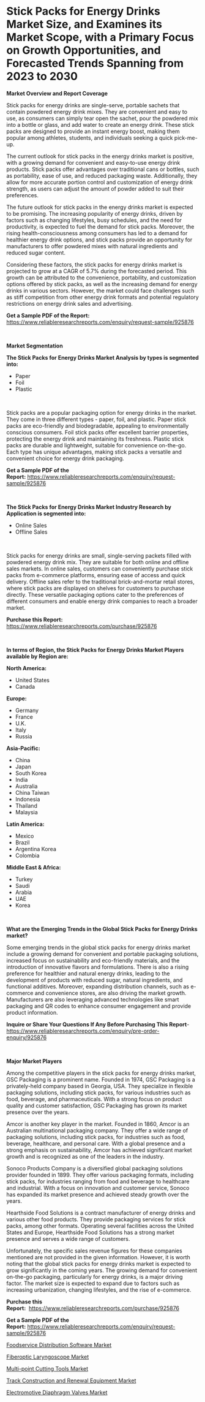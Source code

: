 <p><h1>Stick Packs for Energy Drinks Market Size, and Examines its Market Scope, with a Primary Focus on Growth Opportunities, and Forecasted Trends Spanning from 2023 to 2030</h1></p><p><strong>Market Overview and Report Coverage</strong></p>
<p><p>Stick packs for energy drinks are single-serve, portable sachets that contain powdered energy drink mixes. They are convenient and easy to use, as consumers can simply tear open the sachet, pour the powdered mix into a bottle or glass, and add water to create an energy drink. These stick packs are designed to provide an instant energy boost, making them popular among athletes, students, and individuals seeking a quick pick-me-up.</p><p>The current outlook for stick packs in the energy drinks market is positive, with a growing demand for convenient and easy-to-use energy drink products. Stick packs offer advantages over traditional cans or bottles, such as portability, ease of use, and reduced packaging waste. Additionally, they allow for more accurate portion control and customization of energy drink strength, as users can adjust the amount of powder added to suit their preferences.</p><p>The future outlook for stick packs in the energy drinks market is expected to be promising. The increasing popularity of energy drinks, driven by factors such as changing lifestyles, busy schedules, and the need for productivity, is expected to fuel the demand for stick packs. Moreover, the rising health-consciousness among consumers has led to a demand for healthier energy drink options, and stick packs provide an opportunity for manufacturers to offer powdered mixes with natural ingredients and reduced sugar content.</p><p>Considering these factors, the stick packs for energy drinks market is projected to grow at a CAGR of 5.7% during the forecasted period. This growth can be attributed to the convenience, portability, and customization options offered by stick packs, as well as the increasing demand for energy drinks in various sectors. However, the market could face challenges such as stiff competition from other energy drink formats and potential regulatory restrictions on energy drink sales and advertising.</p></p>
<p><strong>Get a Sample PDF of the Report:</strong> <a href="https://www.reliableresearchreports.com/enquiry/request-sample/925876">https://www.reliableresearchreports.com/enquiry/request-sample/925876</a></p>
<p>&nbsp;</p>
<p><strong>Market Segmentation</strong></p>
<p><strong>The Stick Packs for Energy Drinks Market Analysis by types is segmented into:</strong></p>
<p><ul><li>Paper</li><li>Foil</li><li>Plastic</li></ul></p>
<p>&nbsp;</p>
<p><p>Stick packs are a popular packaging option for energy drinks in the market. They come in three different types - paper, foil, and plastic. Paper stick packs are eco-friendly and biodegradable, appealing to environmentally conscious consumers. Foil stick packs offer excellent barrier properties, protecting the energy drink and maintaining its freshness. Plastic stick packs are durable and lightweight, suitable for convenience on-the-go. Each type has unique advantages, making stick packs a versatile and convenient choice for energy drink packaging.</p></p>
<p><strong>Get a Sample PDF of the Report:</strong>&nbsp;<a href="https://www.reliableresearchreports.com/enquiry/request-sample/925876">https://www.reliableresearchreports.com/enquiry/request-sample/925876</a></p>
<p>&nbsp;</p>
<p><strong>The Stick Packs for Energy Drinks Market Industry Research by Application is segmented into:</strong></p>
<p><ul><li>Online Sales</li><li>Offline Sales</li></ul></p>
<p>&nbsp;</p>
<p><p>Stick packs for energy drinks are small, single-serving packets filled with powdered energy drink mix. They are suitable for both online and offline sales markets. In online sales, customers can conveniently purchase stick packs from e-commerce platforms, ensuring ease of access and quick delivery. Offline sales refer to the traditional brick-and-mortar retail stores, where stick packs are displayed on shelves for customers to purchase directly. These versatile packaging options cater to the preferences of different consumers and enable energy drink companies to reach a broader market.</p></p>
<p><strong>Purchase this Report:</strong>&nbsp; <a href="https://www.reliableresearchreports.com/purchase/925876">https://www.reliableresearchreports.com/purchase/925876</a></p>
<p>&nbsp;</p>
<p><strong>In terms of Region, the Stick Packs for Energy Drinks Market Players available by Region are:</strong></p>
<p>
    <p> <strong> North America: </strong>
        <ul>
            <li>United States</li>
            <li>Canada</li>
        </ul>
        </p> 
    <p> <strong> Europe: </strong>
        <ul>
            <li>Germany</li>
            <li>France</li>
            <li>U.K.</li>
            <li>Italy</li>
            <li>Russia</li>
        </ul>
        </p> 
    <p> <strong> Asia-Pacific: </strong>
        <ul>
            <li>China</li>
            <li>Japan</li>
            <li>South Korea</li>
            <li>India</li>
            <li>Australia</li>
            <li>China Taiwan</li>
            <li>Indonesia</li>
            <li>Thailand</li>
            <li>Malaysia</li>
        </ul>
        </p> 
    <p> <strong> Latin America: </strong>
        <ul>
            <li>Mexico</li>
            <li>Brazil</li>
            <li>Argentina Korea</li>
            <li>Colombia</li>
        </ul>
        </p> 
    <p> <strong> Middle East & Africa: </strong>
        <ul>
            <li>Turkey</li>
            <li>Saudi</li>
            <li>Arabia</li>
            <li>UAE</li>
            <li>Korea</li>
        </ul>
    </p>
    </p>
<p>&nbsp;</p>
<p><strong>What are the Emerging Trends in the Global Stick Packs for Energy Drinks market?</strong></p>
<p><p>Some emerging trends in the global stick packs for energy drinks market include a growing demand for convenient and portable packaging solutions, increased focus on sustainability and eco-friendly materials, and the introduction of innovative flavors and formulations. There is also a rising preference for healthier and natural energy drinks, leading to the development of products with reduced sugar, natural ingredients, and functional additives. Moreover, expanding distribution channels, such as e-commerce and convenience stores, are also driving the market growth. Manufacturers are also leveraging advanced technologies like smart packaging and QR codes to enhance consumer engagement and provide product information.</p></p>
<p><strong>Inquire or Share Your Questions If Any Before Purchasing This Report</strong>- <a href="https://www.reliableresearchreports.com/enquiry/pre-order-enquiry/925876">https://www.reliableresearchreports.com/enquiry/pre-order-enquiry/925876</a></p>
<p>&nbsp;</p>
<p><strong>Major Market Players</strong></p>
<p><p>Among the competitive players in the stick packs for energy drinks market, GSC Packaging is a prominent name. Founded in 1974, GSC Packaging is a privately-held company based in Georgia, USA. They specialize in flexible packaging solutions, including stick packs, for various industries such as food, beverage, and pharmaceuticals. With a strong focus on product quality and customer satisfaction, GSC Packaging has grown its market presence over the years.</p><p>Amcor is another key player in the market. Founded in 1860, Amcor is an Australian multinational packaging company. They offer a wide range of packaging solutions, including stick packs, for industries such as food, beverage, healthcare, and personal care. With a global presence and a strong emphasis on sustainability, Amcor has achieved significant market growth and is recognized as one of the leaders in the industry.</p><p>Sonoco Products Company is a diversified global packaging solutions provider founded in 1899. They offer various packaging formats, including stick packs, for industries ranging from food and beverage to healthcare and industrial. With a focus on innovation and customer service, Sonoco has expanded its market presence and achieved steady growth over the years.</p><p>Hearthside Food Solutions is a contract manufacturer of energy drinks and various other food products. They provide packaging services for stick packs, among other formats. Operating several facilities across the United States and Europe, Hearthside Food Solutions has a strong market presence and serves a wide range of customers.</p><p>Unfortunately, the specific sales revenue figures for these companies mentioned are not provided in the given information. However, it is worth noting that the global stick packs for energy drinks market is expected to grow significantly in the coming years. The growing demand for convenient on-the-go packaging, particularly for energy drinks, is a major driving factor. The market size is expected to expand due to factors such as increasing urbanization, changing lifestyles, and the rise of e-commerce.</p></p>
<p><strong>Purchase this Report:</strong>&nbsp;&nbsp;<a href="https://www.reliableresearchreports.com/purchase/925876">https://www.reliableresearchreports.com/purchase/925876</a></p>
<p></p>
<p><strong>Get a Sample PDF of the Report:</strong>&nbsp;<a href="https://www.reliableresearchreports.com/enquiry/request-sample/925876">https://www.reliableresearchreports.com/enquiry/request-sample/925876</a></p>
<p><p><a href="https://github.com/Krish2023na/Market-Research-Report-List-1/blob/main/foodservice-distribution-software-market.md">Foodservice Distribution Software Market</a></p><p><a href="https://medium.com/@smithazim89098/fiberoptic-laryngoscope-market-size-cagr-trends-2024-2030-3cdf4424f250">Fiberoptic Laryngoscope Market</a></p><p><a href="https://www.linkedin.com/pulse/multi-point-cutting-tools-market-research-report-provides-us4oe/">Multi-point Cutting Tools Market</a></p><p><a href="https://github.com/zebdakicsin/Market-Research-Report-List-1/blob/main/track-construction-and-renewal-equipment-market.md">Track Construction and Renewal Equipment Market</a></p><p><a href="https://www.linkedin.com/pulse/electromotive-diaphragm-valves-market-size-share-amp-trends-cqfme/">Electromotive Diaphragm Valves Market</a></p></p>